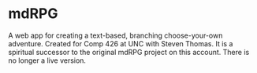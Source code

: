 # mdRPG
A web app for creating a text-based, branching choose-your-own adventure. Created for Comp 426 at UNC with Steven Thomas. It is a spiritual successor to the original mdRPG project on this account. There is no longer a live version.
